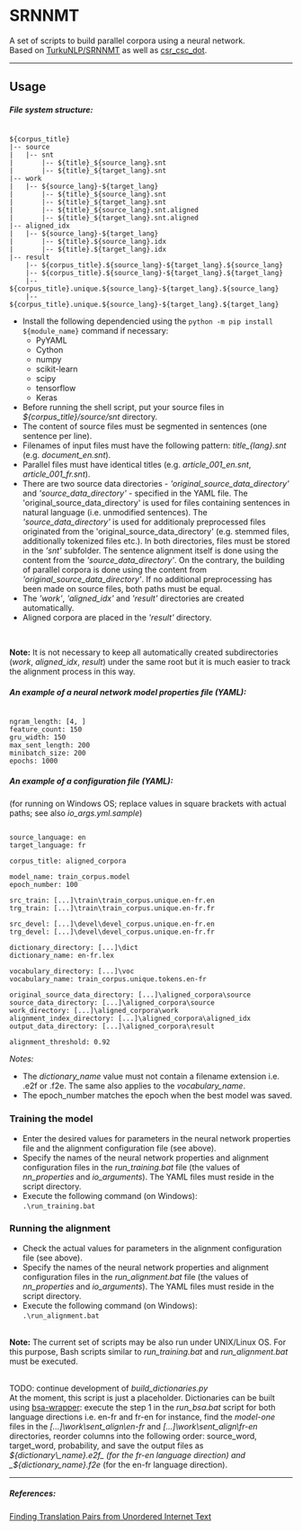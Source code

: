 # SRNNMT
A set of scripts to build parallel corpora using a neural network.<br>
Based on [TurkuNLP/SRNNMT](https://github.com/TurkuNLP/SRNNMT) as well as [csr_csc_dot](https://github.com/fginter/csr_csc_dot).
<hr>

## Usage
##### File system structure:
<pre><code>
${corpus_title}
|-- source
|   |-- snt
|       |-- ${title}_${source_lang}.snt
|       |-- ${title}_${target_lang}.snt
|-- work
|   |-- ${source_lang}-${target_lang}
|       |-- ${title}_${source_lang}.snt
|       |-- ${title}_${target_lang}.snt
|       |-- ${title}_${source_lang}.snt.aligned
|       |-- ${title}_${target_lang}.snt.aligned
|-- aligned_idx
|   |-- ${source_lang}-${target_lang}
|       |-- ${title}.${source_lang}.idx
|       |-- ${title}.${target_lang}.idx
|-- result
    |-- ${corpus_title}.${source_lang}-${target_lang}.${source_lang}
    |-- ${corpus_title}.${source_lang}-${target_lang}.${target_lang}
    |-- ${corpus_title}.unique.${source_lang}-${target_lang}.${source_lang}
    |-- ${corpus_title}.unique.${source_lang}-${target_lang}.${target_lang}
</code></pre>

* Install the following dependencied using the `python -m pip install ${module_name}` command if necessary:
  * PyYAML
  * Cython
  * numpy
  * scikit-learn
  * scipy
  * tensorflow
  * Keras
* Before running the shell script, put your source files in _${corpus\_title}/source/snt_ directory.
* The content of source files must be segmented in sentences (one sentence per line).
* Filenames of input files must have the following pattern: _${title}\_${lang}.snt_ (e.g. _document\_en.snt_).
* Parallel files must have identical titles (e.g. _article\_001\_en.snt_, _article\_001\_fr.snt_).
* There are two source data directories - _'original_source_data_directory'_ and _'source_data_directory'_ - specified in the YAML file.
The 'original_source_data_directory' is used for files containing sentences in natural language (i.e. unmodified sentences).
The _'source_data_directory'_ is used for additionaly preprocessed files originated from the 'original_source_data_directory'
(e.g. stemmed files, additionally tokenized files etc.).
In both directories, files must be stored in the _'snt'_ subfolder.
The sentence alignment itself is done using the content from the _'source_data_directory'_.
On the contrary, the building of parallel corpora is done using the content from _'original_source_data_directory'_.
If no additional preprocessing has been made on source files, both paths must be equal.
* The _'work'_, _'aligned_idx'_ and _'result'_ directories are created automatically.
* Aligned corpora are placed in the _'result'_ directory.
<br>

__Note:__ It is not necessary to keep all automatically created subdirectories (_work_, _aligned_idx_, _result_) under
the same root but it is much easier to track the alignment process in this way.

##### An example of a neural network model properties file (YAML):
<pre><code>
ngram_length: [4, ]
feature_count: 150
gru_width: 150
max_sent_length: 200
minibatch_size: 200
epochs: 1000
</code></pre>

##### An example of a configuration file (YAML):
(for running on Windows OS; replace values in square brackets with actual paths; see also _io\_args.yml.sample_)
<pre><code>
source_language: en
target_language: fr

corpus_title: aligned_corpora

model_name: train_corpus.model
epoch_number: 100

src_train: [...]\train\train_corpus.unique.en-fr.en
trg_train: [...]\train\train_corpus.unique.en-fr.fr

src_devel: [...]\devel\devel_corpus.unique.en-fr.en
trg_devel: [...]\devel\devel_corpus.unique.en-fr.fr

dictionary_directory: [...]\dict
dictionary_name: en-fr.lex

vocabulary_directory: [...]\voc
vocabulary_name: train_corpus.unique.tokens.en-fr

original_source_data_directory: [...]\aligned_corpora\source
source_data_directory: [...]\aligned_corpora\source
work_directory: [...]\aligned_corpora\work
alignment_index_directory: [...]\aligned_corpora\aligned_idx
output_data_directory: [...]\aligned_corpora\result

alignment_threshold: 0.92
</code></pre>

_Notes:_
* The _dictionary\_name_ value must not contain a filename extension i.e. .e2f or .f2e.
The same also applies to the _vocabulary\_name_.
* The epoch_number matches the epoch when the best model was saved.

### Training the model
* Enter the desired values for parameters in the neural network properties file and the alignment configuration file (see above).
* Specify the names of the neural network properties and alignment configuration files in the _run\_training.bat_ file
(the values of _nn_properties_ and _io_arguments_). The YAML files must reside in the script directory.
* Execute the following command (on Windows):<br>
`.\run_training.bat`

### Running the alignment
* Check the actual values for parameters in the alignment configuration file (see above).
* Specify the names of the neural network properties and alignment configuration files in the _run\_alignment.bat_ file
(the values of _nn_properties_ and _io_arguments_). The YAML files must reside in the script directory.
* Execute the following command (on Windows):<br>
`.\run_alignment.bat`
<br><br>

__Note:__ The current set of scripts may be also run under UNIX/Linux OS.
For this purpose, Bash scripts similar to _run\_training.bat_ and _run\_alignment.bat_ must be executed.
<br><br>

TODO: continue development of _build\_dictionaries.py_<br>
At the moment, this script is just a placeholder. Dictionaries can be built using [bsa-wrapper](https://github.com/janissl/bsa-wrapper):
execute the step 1 in the _run\_bsa.bat_ script for both language directions i.e. en-fr and fr-en for instance,
find the _model-one_ files in the _[...]\work\sent\_align\en-fr_ and _[...]\work\sent\_align\fr-en_ directories, reorder
columns into the following order: source_word, target_word, probability, and save the output files as _${dictionary\_name}.e2f_
(for the fr-en language direction) and _${dictionary\_name}.f2e_ (for the en-fr language direction).
<hr>

##### References:
[Finding Translation Pairs from Unordered Internet Text](https://blogs.helsinki.fi/language-technology/files/2017/09/FINMT2017_Kanerva.pdf)
